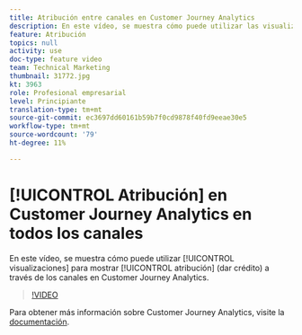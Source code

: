 ```yaml
---
title: Atribución entre canales en Customer Journey Analytics
description: En este vídeo, se muestra cómo puede utilizar las visualizaciones para mostrar la atribución (dar crédito) a través de los canales en Adobe Customer Journey Analytics.
feature: Atribución
topics: null
activity: use
doc-type: feature video
team: Technical Marketing
thumbnail: 31772.jpg
kt: 3963
role: Profesional empresarial
level: Principiante
translation-type: tm+mt
source-git-commit: ec3697dd60161b59b7f0cd9878f40fd9eeae30e5
workflow-type: tm+mt
source-wordcount: '79'
ht-degree: 11%

---
```



# [!UICONTROL Atribución] en Customer Journey Analytics en todos los canales

En este vídeo, se muestra cómo puede utilizar [!UICONTROL visualizaciones] para mostrar [!UICONTROL atribución] (dar crédito) a través de los canales en Customer Journey Analytics.

>[!VIDEO](https://video.tv.adobe.com/v/31772/?quality=12)

Para obtener más información sobre Customer Journey Analytics, visite la [documentación](https://docs.adobe.com/content/help/es-ES/analytics-platform/using/cja-landing.html).
